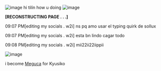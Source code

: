 ![image](https://archives.bulbagarden.net/media/upload/b/bb/Unused_HGSS_Pok%C3%A9Gear_Icon_for_Kris.png) hi tilín how u doing ![image](https://archives.bulbagarden.net/media/upload/b/bb/Unused_HGSS_Pok%C3%A9Gear_Icon_for_Kris.png)

**[RECONSTRUCTING PAGE . . .]**

09:07 PM[editing my socials . w2i] ns pq amo usar el typing quirk de sollux

09:07 PM[editing my socials . w2i] esta bn lindo cagar todo

09:08 PM[editing my socials . w2i] mii22ii22iippii

![image](https://images.wikidexcdn.net/mwuploads/wikidex/a/ab/latest/20091211200537/Oro_junto_a_la_c%C3%A1psula_del_tiempo.png)


i become [Meguca](https://www.youtube.com/watch?v=TrgxHDoe8gA)
for Kyusiko
